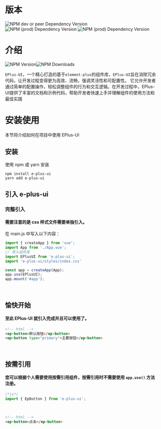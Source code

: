 # 版本
![NPM dev or peer Dependency Version](https://img.shields.io/npm/dependency-version/e-plus-ui/peer/vue)
![NPM (prod) Dependency Version](https://img.shields.io/npm/dependency-version/e-plus-ui/co-utils-vue)
![NPM (prod) Dependency Version](https://img.shields.io/npm/dependency-version/e-plus-ui/element-plus)


# 介绍
![NPM Version](https://img.shields.io/npm/v/e-plus-ui)![NPM Downloads](https://img.shields.io/npm/dm/e-plus-ui)


`EPlus-UI`，一个精心打造的基于`element-plus`的组件库，`EPlus-UI`旨在消除冗余代码，让开发过程变得更为高效、流畅，强调灵活性和可配置性。
它允许开发者通过简单的配置操作，轻松调整组件的行为和交互逻辑。在开发过程中，EPlus-UI提供了丰富的文档和示例代码，帮助开发者快速上手并理解组件的使用方法和最佳实践

# 安装使用
本节将介绍如何在项目中使用 EPlus-UI

## 安装

使用 npm 或 yarn 安装

```
npm install e-plus-ui
yarn add e-plus-ui
```

## 引入 e-plus-ui

### 完整引入

#### 需要注意的是 css 样式文件需要单独引入。

在 main.js 中写入以下内容：

```js
import { createApp } from 'vue';
import App from './App.vue';
// 导入组件库
import EPlusUI from 'e-plus-ui';
import 'e-plus-ui/styles/index.css'

const app = createApp(App);
app.use(EPlusUI);
app.mount('#app');
```

<br/>

## 愉快开始

#### 至此 EPlus-UI 就引入完成并且可以使用了。

```html
<!-- html -->
<ep-button>默认按钮</ep-button>
<ep-button type="primary">主要按钮</ep-button>
```

<br/>

## 按需引用

#### 您可以根据个人需要使用按需引用组件，按需引用时不需要使用 `app.use()` 方法注册。

```js
/*js*/
import { EpButton } from 'e-plus-ui';
```

<br/>

```html
<!-- html -->
<ep-button>点击</ep-button>
```

<br/>
